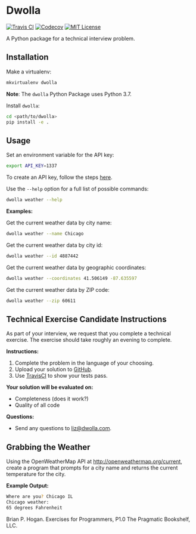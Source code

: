 # Dwolla

[![Travis CI](https://img.shields.io/travis/com/NickolasHKraus/dwolla)](https://travis-ci.org/NickolasHKraus/dwolla)
[![Codecov](https://img.shields.io/codecov/c/github/NickolasHKraus/dwolla)](https://codecov.io/gh/NickolasHKraus/dwolla)
[![MIT License](https://img.shields.io/github/license/NickolasHKraus/dwolla?color=blue)](https://github.com/NickolasHKraus/dwolla/blob/master/LICENSE)

A Python package for a technical interview problem.

## Installation

Make a virtualenv:

```bash
mkvirtualenv dwolla
```

**Note**: The `dwolla` Python Package uses Python 3.7.

Install `dwolla`:

```bash
cd <path/to/dwolla>
pip install -e .
```

## Usage

Set an environment variable for the API key:

```bash
export API_KEY=1337
```

To create an API key, follow the steps [here](https://openweathermap.org/appid).

Use the `--help` option for a full list of possible commands:

```bash
dwolla weather --help
```

**Examples:**

Get the current weather data by city name:

```bash
dwolla weather --name Chicago
```

Get the current weather data by city id:

```bash
dwolla weather --id 4887442
```

Get the current weather data by geographic coordinates:

```bash
dwolla weather --coordinates 41.506149 -87.635597
```

Get the current weather data by ZIP code:

```bash
dwolla weather --zip 60611
```

## Technical Exercise Candidate Instructions

As part of your interview, we request that you complete a technical exercise. The exercise should take roughly an evening to complete.

**Instructions:**

1. Complete the problem in the language of your choosing.
2. Upload your solution to [GitHub](https://github.com/).
3. Use [TravisCI](https://travis-ci.org/) to show your tests pass.

**Your solution will be evaluated on:**

* Completeness (does it work?)
* Quality of all code

**Questions:**

* Send any questions to liz@dwolla.com.

## Grabbing the Weather

Using the OpenWeatherMap API at http://openweathermap.org/current, create a program that prompts for a city name and returns the current temperature for the city.

**Example Output:**

```bash
Where are you? Chicago IL
Chicago weather:
65 degrees Fahrenheit
```

Brian P. Hogan. Exercises for Programmers, P1.0 The Pragmatic Bookshelf, LLC.
